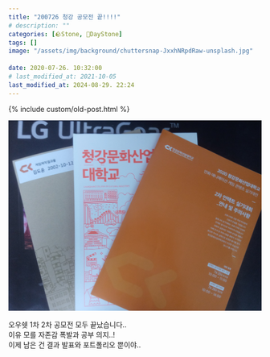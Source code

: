 ```yaml
---
title: "200726 청강 공모전 끝!!!!"
# description: ""
categories: [🪨Stone, 🌱DayStone]
tags: []
image: "/assets/img/background/chuttersnap-JxxhNRpdRaw-unsplash.jpg"

date: 2020-07-26. 10:32:00
# last_modified_at: 2021-10-05
last_modified_at: 2024-08-29. 22:24
---
```


{% include custom/old-post.html %}

![사진](/assets/img/post/2020/200726_0000.jpg)

오우쉣 1차 2차 공모전 모두 끝났습니다..  
이유 모를 자존감 폭발과 공부 의지..!  
이제 남은 건 결과 발표와 포트폴리오 뿐이야..  

